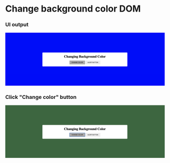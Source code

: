 # Change background color DOM

### UI output

![ui](./images/ui.png)

### Click "Change color" button

![change](./images/change.png)
